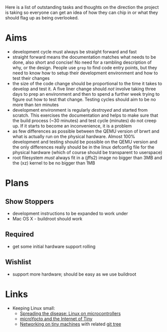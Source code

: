 Here is a list of outstanding tasks and thoughts on the direction the project is taking so everyone can get an idea of how they can chip in or what they should flag up as being overlooked.

# Aims

 * development cycle must always be straight forward and fast
  * straight forward means the documentation matches what needs to be done, also short and concise!  No need for a rambling description of why, or the design.  People use `grep` to find code entry points, but they need to know how to setup their development environment and how to test their changes
  * the size of the code change should be proportional to the time it takes to develop and test it.  A five liner change should *not* involve taking three days to prep an environment and then to spend a further week trying to figure out how to test that change.  Testing cycles should aim to be no more than *ten* minutes
 * development environment is regularly *destroyed* and started from scratch.  This exercises the documentation and helps to make sure that the build process (~30 minutes) and test cycle (minutes) do not creep up.  If it starts to become an inconvenience, it is a problem
 * as few differences as possible between the QEMU version of brwrt and what is actually run on the physical hardware.  Almost 100% development and testing should be possible on the QEMU version and the only differences really should be in the linux defconfig file for the physical hardware (which of course should be transparent to userspace)
 * root filesystem *must* always fit in a (jffs2) image no bigger than 3MB and the (xz) kernel to be no bigger than 1MB

# Plans

## Show Stoppers

 * development instructions to be expanded to work under
  * Mac OS X - buildroot should work

## Required

 * get some initial hardware support rolling

## Wishlist

 * support more hardware; should be easy as we use buildroot

# Links

 * Keeping Linux small:
     * [Spreading the disease: Linux on microcontrollers](http://elinux.org/images/c/ca/Spreading.pdf)
     * [microYocto and the Internet of Tiny](http://elinux.org/images/5/54/Tom.zanussi-elc2014.pdf)
     * [Networking on tiny machines](http://lwn.net/Articles/597529/) with related [git tree](https://git.kernel.org/cgit/linux/kernel/git/ak/linux-misc.git/?h=net/debloat)
